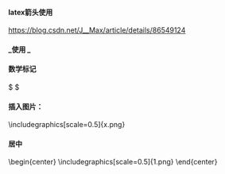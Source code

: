 #### latex箭头使用
https://blog.csdn.net/J__Max/article/details/86549124

#### _使用 \_

#### 数学标记
$ $
$$ $$

#### 插入图片：
\includegraphics[scale=0.5]{x.png}

#### 居中
\begin{center}
				\includegraphics[scale=0.5]{1.png}
			\end{center}
      
